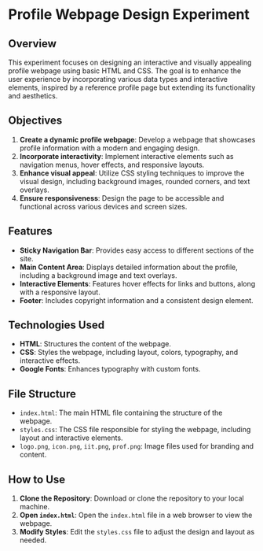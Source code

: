 # Profile Webpage Design Experiment

## Overview
This experiment focuses on designing an interactive and visually appealing profile webpage using basic HTML and CSS. The goal is to enhance the user experience by incorporating various data types and interactive elements, inspired by a reference profile page but extending its functionality and aesthetics.

## Objectives
1. **Create a dynamic profile webpage**: Develop a webpage that showcases profile information with a modern and engaging design.
2. **Incorporate interactivity**: Implement interactive elements such as navigation menus, hover effects, and responsive layouts.
3. **Enhance visual appeal**: Utilize CSS styling techniques to improve the visual design, including background images, rounded corners, and text overlays.
4. **Ensure responsiveness**: Design the page to be accessible and functional across various devices and screen sizes.

## Features
- **Sticky Navigation Bar**: Provides easy access to different sections of the site.
- **Main Content Area**: Displays detailed information about the profile, including a background image and text overlays.
- **Interactive Elements**: Features hover effects for links and buttons, along with a responsive layout.
- **Footer**: Includes copyright information and a consistent design element.

## Technologies Used
- **HTML**: Structures the content of the webpage.
- **CSS**: Styles the webpage, including layout, colors, typography, and interactive effects.
- **Google Fonts**: Enhances typography with custom fonts.

## File Structure
- `index.html`: The main HTML file containing the structure of the webpage.
- `styles.css`: The CSS file responsible for styling the webpage, including layout and interactive elements.
- `logo.png`, `icon.png`, `iit.png`, `prof.png`: Image files used for branding and content.

## How to Use
1. **Clone the Repository**: Download or clone the repository to your local machine.
2. **Open `index.html`**: Open the `index.html` file in a web browser to view the webpage.
3. **Modify Styles**: Edit the `styles.css` file to adjust the design and layout as needed.
